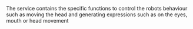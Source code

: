 The service contains the specific functions to control the robots behaviour such as moving the head and generating expressions such as on the eyes, mouth or head movement
